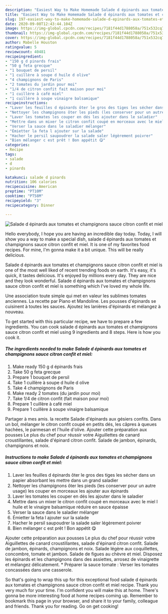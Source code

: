```yaml
---
description: "Easiest Way to Make Homemade Salade d épinards aux tomates et champignons sauce citron confit et miel"
title: "Easiest Way to Make Homemade Salade d épinards aux tomates et champignons sauce citron confit et miel"
slug: 197-easiest-way-to-make-homemade-salade-d-epinards-aux-tomates-et-champignons-sauce-citron-confit-et-miel
date: 2020-09-08T12:43:44.104Z
image: https://img-global.cpcdn.com/recipes/7181f44d1788058a/751x532cq70/salade-d-epinards-aux-tomates-et-champignons-sauce-citron-confit-et-miel-photo-principale-de-la-recette.jpg
thumbnail: https://img-global.cpcdn.com/recipes/7181f44d1788058a/751x532cq70/salade-d-epinards-aux-tomates-et-champignons-sauce-citron-confit-et-miel-photo-principale-de-la-recette.jpg
cover: https://img-global.cpcdn.com/recipes/7181f44d1788058a/751x532cq70/salade-d-epinards-aux-tomates-et-champignons-sauce-citron-confit-et-miel-photo-principale-de-la-recette.jpg
author: Mabelle Houston
ratingvalue: 5
reviewcount: 40481
recipeingredient:
- "150 g d pinards frais"
- "50 g feta grecque"
- "1 bouquet de persil"
- "1 cuillère à soupe d huile d olive"
- "4 champignons de Paris"
- "2 tomates du jardin pour moi"
- "1/4 de citron confit fait maison pour moi"
- "1 cuillère à café miel"
- "1 cuillère à soupe vinaigre balsamique"
recipeinstructions:
- "Laver les feuilles d épinards ôter le gros des tiges les sécher dans un papier absorbant les mettre dans un grand saladier"
- "Nettoyer les champignons ôter les pieds (les conserver pour un autre usage) les couper en morceaux les ajouter aux épinards"
- "Laver les tomates les couper en dés les ajouter dans le saladier"
- "Mettre dans un mixer le citron confit coupé en morceaux avec le miel l huile et le vinaigre balsamique réduire en sauce épaisse"
- "Verser la sauce dans le saladier mélanger"
- "Émietter la feta l ajouter sur la salade"
- "Hacher le persil saupoudrer la salade saler légèrement poivrer"
- "Bien mélanger c est prêt ! Bon appétit 😋"
categories:
- Recipe
tags:
- salade
- d
- pinards

katakunci: salade d pinards 
nutrition: 106 calories
recipecuisine: American
preptime: "PT10M"
cooktime: "PT58M"
recipeyield: "3"
recipecategory: Dinner

---
```



![Salade d épinards aux tomates et champignons sauce citron confit et miel](https://img-global.cpcdn.com/recipes/7181f44d1788058a/751x532cq70/salade-d-epinards-aux-tomates-et-champignons-sauce-citron-confit-et-miel-photo-principale-de-la-recette.jpg)

Hello everybody, I hope you are having an incredible day today. Today, I will show you a way to make a special dish, salade d épinards aux tomates et champignons sauce citron confit et miel. It is one of my favorites food recipes. For mine, I'm gonna make it a bit unique. This will be really delicious.

Salade d épinards aux tomates et champignons sauce citron confit et miel is one of the most well liked of recent trending foods on earth. It's easy, it's quick, it tastes delicious. It's enjoyed by millions every day. They are nice and they look wonderful. Salade d épinards aux tomates et champignons sauce citron confit et miel is something which I've loved my whole life.

Une association toute simple qui met en valeur les sublimes tomates anciennes. La recette par Piano et Mandoline. Les pousses d&#39;épinards se cuisinent à toutes les sauces. Ajoutez les lanières d&#39;épinards et mélangez à nouveau.


To get started with this particular recipe, we have to prepare a few ingredients. You can cook salade d épinards aux tomates et champignons sauce citron confit et miel using 9 ingredients and 8 steps. Here is how you cook it.

<!--inarticleads1-->

##### The ingredients needed to make Salade d épinards aux tomates et champignons sauce citron confit et miel:

1. Make ready 150 g d épinards frais
1. Take 50 g feta grecque
1. Prepare 1 bouquet de persil
1. Take 1 cuillère à soupe d huile d olive
1. Take 4 champignons de Paris
1. Make ready 2 tomates (du jardin pour moi)
1. Take 1/4 de citron confit (fait maison pour moi)
1. Prepare 1 cuillère à café miel
1. Prepare 1 cuillère à soupe vinaigre balsamique


Partager à mes amis. la recette Salade d&#39;épinards aux gésiers confits. Dans un bol, mélanger le citron confit coupé en petits dés, les câpres à queues hachées, le parmesan et l&#39;huile d&#39;olive. Ajouter cette préparation aux pousses Le plus du chef pour réussir votre Aiguillettes de canard croustillantes, salade d&#39;épinard citron confit. Salade de jambon, épinards, champignons et noix. 

<!--inarticleads2-->

##### Instructions to make Salade d épinards aux tomates et champignons sauce citron confit et miel:

1. Laver les feuilles d épinards ôter le gros des tiges les sécher dans un papier absorbant les mettre dans un grand saladier
1. Nettoyer les champignons ôter les pieds (les conserver pour un autre usage) les couper en morceaux les ajouter aux épinards
1. Laver les tomates les couper en dés les ajouter dans le saladier
1. Mettre dans un mixer le citron confit coupé en morceaux avec le miel l huile et le vinaigre balsamique réduire en sauce épaisse
1. Verser la sauce dans le saladier mélanger
1. Émietter la feta l ajouter sur la salade
1. Hacher le persil saupoudrer la salade saler légèrement poivrer
1. Bien mélanger c est prêt ! Bon appétit 😋


Ajouter cette préparation aux pousses Le plus du chef pour réussir votre Aiguillettes de canard croustillantes, salade d&#39;épinard citron confit. Salade de jambon, épinards, champignons et noix. Salade légère aux coquillettes, concombre, tomate et jambon. Salade de figues au chèvre et miel. Disposez les épinards et les champignons dans des assiettes, arrosez de vinaigrette et mélangez délicatement. * Préparer la sauce tomate : Verser les tomates concassées dans une casserole. 

So that's going to wrap this up for this exceptional food salade d épinards aux tomates et champignons sauce citron confit et miel recipe. Thank you very much for your time. I'm confident you will make this at home. There's gonna be more interesting food at home recipes coming up. Remember to bookmark this page in your browser, and share it to your family, colleague and friends. Thank you for reading. Go on get cooking!
